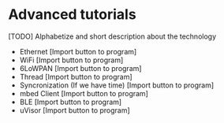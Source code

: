 # Advanced tutorials 
[TODO] Alphabetize and short description about the technology
* Ethernet [Import button to program]
* WiFi [Import button to program]
* 6LoWPAN [Import button to program]
* Thread [Import button to program]
* Syncronization (If we have time) [Import button to program]
* mbed Client [Import button to program]
* BLE [Import button to program]
* uVisor [Import button to program]
